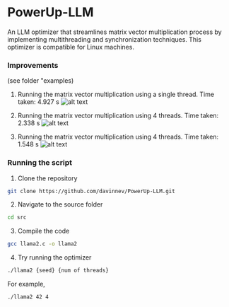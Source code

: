 # PowerUp-LLM
An LLM optimizer that streamlines matrix vector multiplication process by implementing multithreading and synchronization techniques.
This optimizer is compatible for Linux machines.

### Improvements
(see folder "examples)
1. Running the matrix vector multiplication using a single thread. Time taken: 4.927 s
![alt text](https://github.com/davinnev/PowerUp-LLM/blob/main/examples/singlethread.jpg?raw=true)

2. Running the matrix vector multiplication using 4 threads. Time taken: 2.338 s
![alt text](https://github.com/davinnev/PowerUp-LLM/blob/main/examples/4threads.jpg?raw=true)

3. Running the matrix vector multiplication using 4 threads. Time taken: 1.548 s
![alt text](https://github.com/davinnev/PowerUp-LLM/blob/main/examples/16threads.jpg?raw=true)


### Running the script 
1. Clone the repository
```bash
git clone https://github.com/davinnev/PowerUp-LLM.git
```

2. Navigate to the source folder
```bash
cd src
```

3. Compile the code
```bash
gcc llama2.c -o llama2
```

4. Try running the optimizer
```bash
./llama2 {seed} {num of threads}
```
For example,
```bash
./llama2 42 4
```



